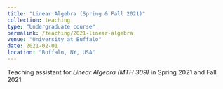```yaml
---
title: "Linear Algebra (Spring & Fall 2021)"
collection: teaching
type: "Undergraduate course"
permalink: /teaching/2021-linear-algebra
venue: "University at Buffalo"
date: 2021-02-01
location: "Buffalo, NY, USA"
---
```


Teaching assistant for *Linear Algebra (MTH 309)* in Spring 2021 and Fall 2021.
